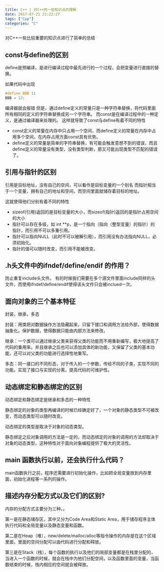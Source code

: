 ```yaml
---
title: C++ | 对C++的一些知识点的理解
date: 2017-07-21 21:22:27
tags: ["Cpp"]
categories: "C"
---
```


对C++一些比较重要的知识点进行了简单的总结

<!--more-->

## const与define的区别

define是预编译，是进行编译过程中最先进行的一个过程，会把变量进行直接的替换。

如果代码中出现

```c++
#define BBB 11
BBB = 12;
```

编译器就会报错
但是，通过define定义的常量只是一种字符串替换，将代码里面所有相同的定义的字符串替换成另一个字符串。
而const是在编译过程中的一种定义，是通过编译器来处理的。
这样就导致了const与define有着不同的特性

- const定义的常量在内存中只占用一个空间，而define定义的常量在内存中占用多个空间，在内存占用方面const具有优势。
- define定义的常量是简单的字符串替换，有可能会触发意想不到的错误，而且define定义的常量没有类型，没有类型判断，那又可能出现类型不匹配的错误了。



## 引用与指针的区别

引用是目标地址，没有自己的空间，可以看作是目标变量的一个别名
而指针相当于一个变量，拥有自己的地址和空间，而空间里面就储存着目标的地址。

这就使得他们分别有着不同的特性

- sizeof(引用)返回的是目标变量的大小，而sizeof(指针)返回的是指针占用空间的大小
- 指针可以存在多级，如 int **p，是一个指向（指向（整型变量）的指针）的指针，而引用不可以多重引用。
- 指针可以指向NULL（此时不可以被解引用），而引用没有办法指向NULL，必须初始化。
- 指针的值可以随时改变，而引用不能被改变。



## .h头文件中的ifndef/define/endif 的作用？

防止重复include头文件。
有的时候我们需要在多个源文件里面include同样的头文件，而使用ifndef/define/endif使得该头文件只会被inclued一次。



## 面向对象的三个基本特征

封装，继承，多态

封装：用类把对数据操作方法隐藏起来，只留下接口和调用方法给外部，使得数据抽象化。保护数据，使得数据只能由内部方法来修改。

继承：一个类可以通过继承父类来获得父类的功能而不用重新编写，极大地提高了代码的重用率。并且继承之后也可以添加具体的新功能，又保留了父类的基本功能，还可以对父类的功能进行选择性地重写。

多态：同一接口的不同形态，对于传入的一个参数，传给不同的子类，实现不同的功能。实现了接口与实现的分离，提高代码的可维护性。



## 动态绑定和静态绑定的区别

动态绑定和静态绑定是继承和多态的一种特性

静态绑定的对象的类型再编译的时候已经确定好了，一个对象的静态类型不可被改变，而动态类型可以随时改变。

动态绑定的类型是取决于对象的动态类型。

静态绑定之后对象调用的方法是一定的，而动态绑定的对象的调用的方法却取决于对象的动态类型，这种特性对于面向对象编程提供了极大的灵活性。



## main 函数执行以前，还会执行什么代码？

 main函数执行之前，程序还需要进行初始化操作，比如把全局变量放到内存里面，初始化进程等一系列的操作。



## 描述内存分配方式以及它们的区别?

内存的分配方式主要分为三种。。

第一是在静态储存区，其中又分为Code Area和Static Area，用于储存程序主体执行代码和全局变量以及静态变量和函数。

第二是在Heap（堆），new/delete/malloc/alloc等指令操作的内存是在这个区域里面，里面的空间分配可以由代码进行分配和释放。

第三是在Stack（栈），每个函数的执行以及他们的局部变量都是在栈里分配的，当进入一个函数的时候，就会在栈中为他们分配空间，以及函数里面的变量，当函数结束的时候，栈内相应的空间就会被释放。

